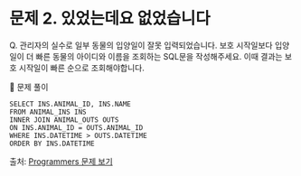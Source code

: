 # 문제 2. 있었는데요 없었습니다

Q. 관리자의 실수로 일부 동물의 입양일이 잘못 입력되었습니다. 
보호 시작일보다 입양일이 더 빠른 동물의 아이디와 이름을 조회하는 SQL문을 작성해주세요. 이때 결과는 보호 시작일이 빠른 순으로 조회해야합니다.

🔑 문제 풀이
```mysql
SELECT INS.ANIMAL_ID, INS.NAME
FROM ANIMAL_INS INS
INNER JOIN ANIMAL_OUTS OUTS
ON INS.ANIMAL_ID = OUTS.ANIMAL_ID
WHERE INS.DATETIME > OUTS.DATETIME
ORDER BY INS.DATETIME
```

출처: [Programmers 문제 보기](https://school.programmers.co.kr/learn/courses/30/lessons/59043)
